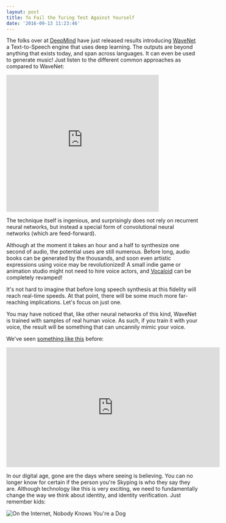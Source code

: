 ```yaml
---
layout: post
title: To Fail the Turing Test Against Yourself
date: '2016-09-13 11:23:46'
---
```


The folks over at [DeepMind](https://deepmind.com) have just released results introducing [WaveNet](https://deepmind.com/blog/wavenet-generative-model-raw-audio/) a Text-to-Speech engine that uses deep learning. The outputs are beyond anything that exists today, and span across languages. It can even be used to generate music! Just listen to the different common approaches as compared to WaveNet:

<iframe frameborder="0" width="400" height="360" src="https://storage.googleapis.com/deepmind-media/pixie/iframe1.html"></iframe>

The technique itself is ingenious, and surprisingly does not rely on recurrent neural networks, but instead a special form of convolutional neural networks (which are feed-forward).

Although at the moment it takes an hour and a half to synthesize one second of audio, the potential uses are still numerous. Before long, audio books can be generated by the thousands, and soon even artistic expressions using voice may be revolutionized! A small indie game or animation studio might not need to hire voice actors, and [Vocaloid](https://en.wikipedia.org/wiki/Vocaloid) can be completely revamped!

It's not hard to imagine that before long speech synthesis at this fidelity will reach real-time speeds. At that point, there will be some much more far-reaching implications. Let's focus on just one.

You may have noticed that, like other neural networks of this kind, WaveNet is trained with samples of real human voice. As such, if you train it with your voice, the result will be something that can uncannily mimic your voice.

We've seen [something like this](http://www.graphics.stanford.edu/~niessner/thies2016face.html) before:

<iframe width="560" height="315" src="https://www.youtube.com/embed/ohmajJTcpNk" frameborder="0" allowfullscreen></iframe>

In our digital age, gone are the days where seeing is believing. You can no longer know for certain if the person you're Skyping is who they say they are. Although technology like this is very exciting, we need to fundamentally change the way we think about identity, and identity verification. Just remember kids:

![On the Internet, Nobody Knows You're a Dog](http://i.imgur.com/PTnAvvT.jpg)

